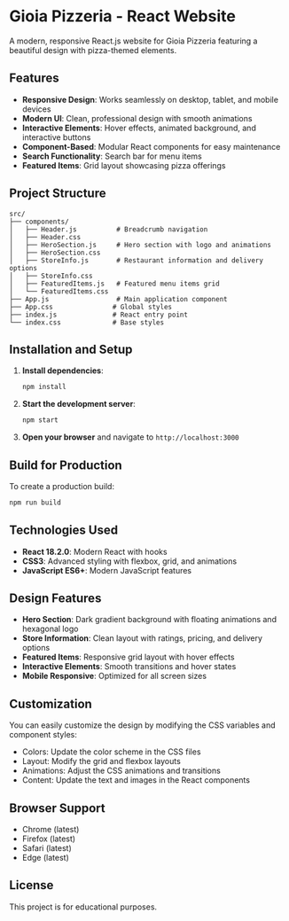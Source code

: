 # Gioia Pizzeria - React Website

A modern, responsive React.js website for Gioia Pizzeria featuring a beautiful design with pizza-themed elements.

## Features

- **Responsive Design**: Works seamlessly on desktop, tablet, and mobile devices
- **Modern UI**: Clean, professional design with smooth animations
- **Interactive Elements**: Hover effects, animated background, and interactive buttons
- **Component-Based**: Modular React components for easy maintenance
- **Search Functionality**: Search bar for menu items
- **Featured Items**: Grid layout showcasing pizza offerings

## Project Structure

```
src/
├── components/
│   ├── Header.js          # Breadcrumb navigation
│   ├── Header.css
│   ├── HeroSection.js     # Hero section with logo and animations
│   ├── HeroSection.css
│   ├── StoreInfo.js       # Restaurant information and delivery options
│   ├── StoreInfo.css
│   ├── FeaturedItems.js   # Featured menu items grid
│   └── FeaturedItems.css
├── App.js                 # Main application component
├── App.css               # Global styles
├── index.js              # React entry point
└── index.css             # Base styles
```

## Installation and Setup

1. **Install dependencies**:
   ```bash
   npm install
   ```

2. **Start the development server**:
   ```bash
   npm start
   ```

3. **Open your browser** and navigate to `http://localhost:3000`

## Build for Production

To create a production build:

```bash
npm run build
```

## Technologies Used

- **React 18.2.0**: Modern React with hooks
- **CSS3**: Advanced styling with flexbox, grid, and animations
- **JavaScript ES6+**: Modern JavaScript features

## Design Features

- **Hero Section**: Dark gradient background with floating animations and hexagonal logo
- **Store Information**: Clean layout with ratings, pricing, and delivery options
- **Featured Items**: Responsive grid layout with hover effects
- **Interactive Elements**: Smooth transitions and hover states
- **Mobile Responsive**: Optimized for all screen sizes

## Customization

You can easily customize the design by modifying the CSS variables and component styles:

- Colors: Update the color scheme in the CSS files
- Layout: Modify the grid and flexbox layouts
- Animations: Adjust the CSS animations and transitions
- Content: Update the text and images in the React components

## Browser Support

- Chrome (latest)
- Firefox (latest)
- Safari (latest)
- Edge (latest)

## License

This project is for educational purposes. 